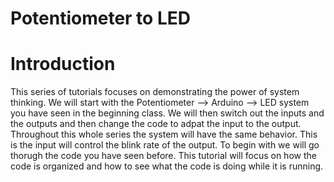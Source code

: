 Potentiometer to LED
===========

# Introduction
This series of tutorials focuses on demonstrating the power of system thinking. We will start with the Potentiometer --> Arduino --> LED system you have seen in the beginning class. We will then switch out the inputs and the outputs and then change the code to adpat the input to the output. Throughout this whole series the system will have the same behavior. This is the input will control the blink rate of the output. To begin with we will go thorugh the code you have seen before. This tutorial will focus on how the code is organized and how to see what the code is doing while it is running. 